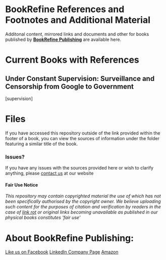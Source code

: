 # BookRefine References and Footnotes and Additional Material

Additonal content, mirrored links and documents and other for books published by **[BookRefine Publishing](https://bookrefine.com)** are available here.

# Current Books with References
 ## Under Constant Supervision: Surveillance and Censorship from Google to Government
  [supervision]


# Files
If you have accessed this repository outside of the link provided within the footer of a book, you can view the sources of information under the folder featuring a similar title of the book.

### Issues?
If you have any issues with the sources provided here or wish to clarify anything, please [contact us](https://bookrefine.com/contact-us/) at our website

#### Fair Use Notice
_This repository may contain copyrighted material the use of which has not been specifically authorised by the copyright owner. We believe uploading such content for the purposes of citation and verification by readers in the case of [link rot](https://en.wikipedia.org/wiki/Link_rot) or original links becoming unavailable as published in our physical books constitutes 'fair use'_

# About BookRefine Publishing:
[Like us on Facebook](https://www.facebook.com/bookrefine/)
[LinkedIn Company Page](https://www.linkedin.com/company/bookrefine/)
[Amazon](https://www.amazon.com/s?k=BookRefine+Publishing&ref=nb_sb_noss)

